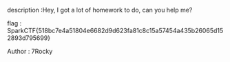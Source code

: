 description :Hey, I got a lot of homework to do, can you help me?

flag : SparkCTF{518bc7e4a51804e6682d9d623fa81c8c15a57454a435b26065d152893d795699}


Author : 7Rocky

